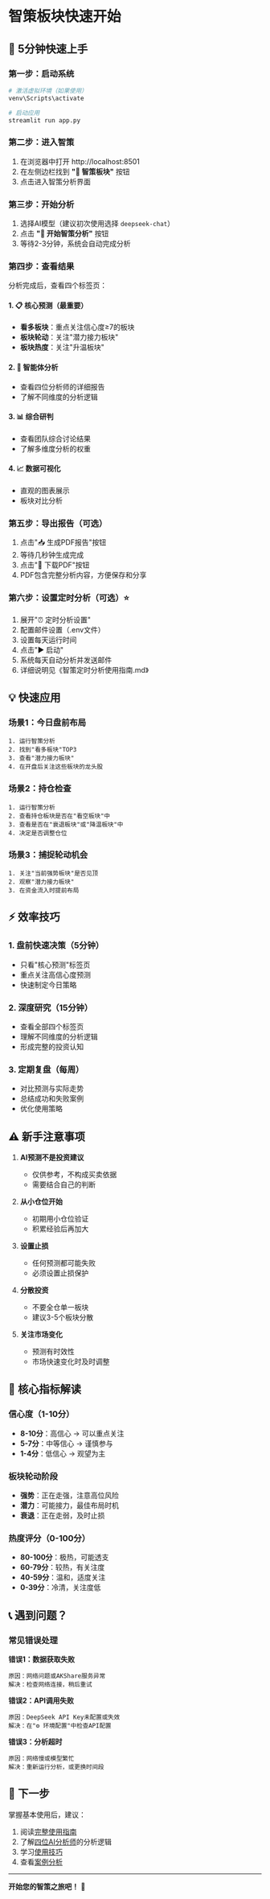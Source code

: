 # 智策板块快速开始

## 🚀 5分钟快速上手

### 第一步：启动系统
```bash
# 激活虚拟环境（如果使用）
venv\Scripts\activate

# 启动应用
streamlit run app.py
```

### 第二步：进入智策
1. 在浏览器中打开 http://localhost:8501
2. 在左侧边栏找到 **"🎯 智策板块"** 按钮
3. 点击进入智策分析界面

### 第三步：开始分析
1. 选择AI模型（建议初次使用选择 `deepseek-chat`）
2. 点击 **"🚀 开始智策分析"** 按钮
3. 等待2-3分钟，系统会自动完成分析

### 第四步：查看结果
分析完成后，查看四个标签页：

#### 1. 📋 核心预测（最重要）
- **看多板块**：重点关注信心度≥7的板块
- **板块轮动**：关注"潜力接力板块"
- **板块热度**：关注"升温板块"

#### 2. 🤖 智能体分析
- 查看四位分析师的详细报告
- 了解不同维度的分析逻辑

#### 3. 📊 综合研判
- 查看团队综合讨论结果
- 了解多维度分析的权重

#### 4. 📈 数据可视化
- 直观的图表展示
- 板块对比分析

### 第五步：导出报告（可选）
1. 点击"📥 生成PDF报告"按钮
2. 等待几秒钟生成完成
3. 点击"💾 下载PDF"按钮
4. PDF包含完整分析内容，方便保存和分享

### 第六步：设置定时分析（可选）⭐
1. 展开"⏰ 定时分析设置"
2. 配置邮件设置（.env文件）
3. 设置每天运行时间
4. 点击"▶️ 启动"
5. 系统每天自动分析并发送邮件
6. 详细说明见《智策定时分析使用指南.md》

## 💡 快速应用

### 场景1：今日盘前布局
```
1. 运行智策分析
2. 找到"看多板块"TOP3
3. 查看"潜力接力板块"
4. 在开盘后关注这些板块的龙头股
```

### 场景2：持仓检查
```
1. 运行智策分析
2. 查看持仓板块是否在"看空板块"中
3. 查看是否在"衰退板块"或"降温板块"中
4. 决定是否调整仓位
```

### 场景3：捕捉轮动机会
```
1. 关注"当前强势板块"是否见顶
2. 观察"潜力接力板块"
3. 在资金流入时提前布局
```

## ⚡ 效率技巧

### 1. 盘前快速决策（5分钟）
- 只看"核心预测"标签页
- 重点关注高信心度预测
- 快速制定今日策略

### 2. 深度研究（15分钟）
- 查看全部四个标签页
- 理解不同维度的分析逻辑
- 形成完整的投资认知

### 3. 定期复盘（每周）
- 对比预测与实际走势
- 总结成功和失败案例
- 优化使用策略

## ⚠️ 新手注意事项

1. **AI预测不是投资建议**
   - 仅供参考，不构成买卖依据
   - 需要结合自己的判断

2. **从小仓位开始**
   - 初期用小仓位验证
   - 积累经验后再加大

3. **设置止损**
   - 任何预测都可能失败
   - 必须设置止损保护

4. **分散投资**
   - 不要全仓单一板块
   - 建议3-5个板块分散

5. **关注市场变化**
   - 预测有时效性
   - 市场快速变化时及时调整

## 🎯 核心指标解读

### 信心度（1-10分）
- **8-10分**：高信心 → 可以重点关注
- **5-7分**：中等信心 → 谨慎参与
- **1-4分**：低信心 → 观望为主

### 板块轮动阶段
- **强势**：正在走强，注意高位风险
- **潜力**：可能接力，最佳布局时机
- **衰退**：正在走弱，及时止损

### 热度评分（0-100分）
- **80-100分**：极热，可能透支
- **60-79分**：较热，有关注度
- **40-59分**：温和，适度关注
- **0-39分**：冷清，关注度低

## 📞 遇到问题？

### 常见错误处理

**错误1：数据获取失败**
```
原因：网络问题或AKShare服务异常
解决：检查网络连接，稍后重试
```

**错误2：API调用失败**
```
原因：DeepSeek API Key未配置或失效
解决：在"⚙️ 环境配置"中检查API配置
```

**错误3：分析超时**
```
原因：网络慢或模型繁忙
解决：重新运行分析，或更换时间段
```

## 🔄 下一步

掌握基本使用后，建议：
1. 阅读[完整使用指南](智策板块使用指南.md)
2. 了解[四位AI分析师](智策板块使用指南.md#ai智能体团队)的分析逻辑
3. 学习[使用技巧](智策板块使用指南.md#使用技巧)
4. 查看[案例分析](智策板块使用指南.md#使用案例)

---

**开始您的智策之旅吧！** 🚀

